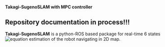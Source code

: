 #### Takagi-SugenoSLAM with MPC controller

## Repository documentation in process!!! 


**Takagi-SugenoSLAM** is a python-ROS based package for real-time 6 states 
![equation](https://bit.ly/3vH03DH) 
estimation of the robot navigating in 2D map. 

